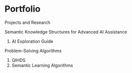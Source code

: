 # Portfolio
Projects and Research

Semantic Knowledge Structures for Advanced AI Assistance
1. AI Exploration Guide


Problem-Solving Algorithms
1. QIHDS
2. Semantic Learning Algorithms
